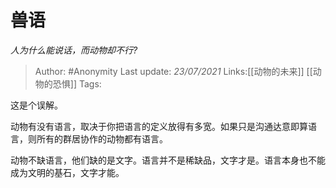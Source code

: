 # 兽语
*人为什么能说话，而动物却不行?*

> Author: #Anonymity
> Last update: *23/07/2021*
> Links:[[动物的未来]] [[动物的恐惧]]
> Tags:

这是个误解。

动物有没有语言，取决于你把语言的定义放得有多宽。如果只是沟通达意即算语言，则所有的群居协作的动物都有语言。

动物不缺语言，他们缺的是文字。语言并不是稀缺品，文字才是。语言本身也不能成为文明的基石，文字才能。

